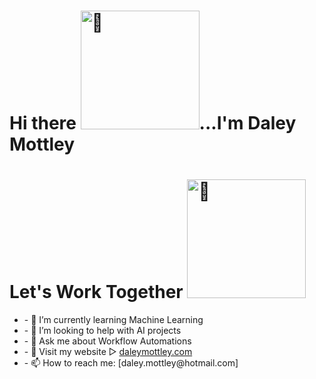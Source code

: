 
<div>
<h1>Hi there <img alt="👋" src="https://raw.githubusercontent.com/dmotts/dmotts/main/static/images/hi.gif" width="190" />...I'm Daley Mottley </h1>
  <div  align="left">
    <h1>Let's Work Together <img alt="🤝" src="https://raw.githubusercontent.com/dmotts/dmotts/main/static/images/handshake.gif" width="190" /></h1>
   <ul>
     <li>- 🌱 I’m currently learning Machine Learning</li>
     <li>- 🤔 I’m looking to help with AI projects</li>
     <li>- 💬 Ask me about Workflow Automations</li>
     <li>- 🔗 Visit my website ▻  <a href="https://dmotts.github.io/portfolio">daleymottley.com</a></li>
     <li>- 📫 How to reach me:  [daley.mottley@hotmail.com]</li>
   </ul>
  </div>
